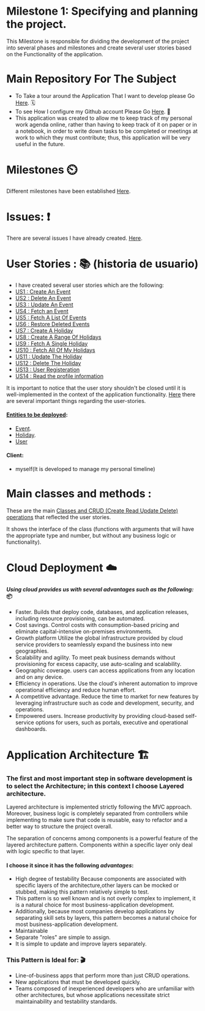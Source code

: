 # Milestone 1: Specifying and planning the project.

This Milestone is responsible for dividing the development of the project into several phases and milestones and create several user stories based
on the Functionality of the application.


# Main Repository For The Subject
- To Take a tour around the Application That I want to develop please Go [Here](https://github.com/khawla-k-banydomi/schedulerapiCE/blob/main/doc/MS0_Description.md). 🗓️
- To see How I configure my Github account Please Go [Here](https://github.com/khawla-k-banydomi/schedulerapiCE/blob/main/doc/Configuration.md). 🔧
- This application was created to allow me to keep track of my personal work agenda online, rather than having to keep track of it on paper or in a notebook, in order to write down tasks to be completed or meetings at work to which they must contribute; thus, this application will be very useful in the future.


# Milestones ⏲️
Different milestones have been established [Here](https://github.com/khawla-k-banydomi/schedulerapiCE/milestones).
# Issues: ❗
There are several issues I have already created. [Here](https://github.com/khawla-k-banydomi/schedulerapiCE/issues).
# User Stories : 📚 (historia de usuario) 
- I have created several user stories which are the following:<br>
- [US1 : Create An Event](https://github.com/khawla-k-banydomi/schedulerapiCE/issues/6)<br>
- [US2 : Delete An Event](https://github.com/khawla-k-banydomi/schedulerapiCE/issues/7)<br>
- [US3 : Update An Event](https://github.com/khawla-k-banydomi/schedulerapiCE/issues/8)<br>
- [US4 : Fetch an Event](https://github.com/khawla-k-banydomi/schedulerapiCE/issues/9)<br>
- [US5 : Fetch A List Of Events](https://github.com/khawla-k-banydomi/schedulerapiCE/issues/10)<br>
- [US6 : Restore Deleted Events](https://github.com/khawla-k-banydomi/schedulerapiCE/issues/11)<br>
- [US7 : Create A Holiday](https://github.com/khawla-k-banydomi/schedulerapiCE/issues/12)<br>
- [US8 : Create A Range Of Holidays](https://github.com/khawla-k-banydomi/schedulerapiCE/issues/13)<br>
- [US9 : Fetch A Single Holiday](https://github.com/khawla-k-banydomi/schedulerapiCE/issues/14)<br>
- [US10 : Fetch All Of My Holidays](https://github.com/khawla-k-banydomi/schedulerapiCE/issues/15)<br>
- [US11 : Update The Holiday](https://github.com/khawla-k-banydomi/schedulerapiCE/issues/16)<br>
- [US12 : Delete The Holiday](https://github.com/khawla-k-banydomi/schedulerapiCE/issues/17)<br>
- [US13 : User Registeration](https://github.com/khawla-k-banydomi/schedulerapiCE/issues/18)<br>
- [US14 : Read the profile information](https://github.com/khawla-k-banydomi/schedulerapiCE/issues/19)<br>

It is important to notice that the user story shouldn't be closed until it is well-implemented in the context of the application functionality.
[Here](https://gist.github.com/seanh/8a5b7b36d5c4fdfcfbd3b42506296968) there are several important things regarding the user-stories.


#### [Entities to be deployed](https://github.com/khawla-k-banydomi/schedulerapiCE/tree/main/src/models):
- [Event](https://github.com/khawla-k-banydomi/schedulerapiCE/blob/main/src/models/Event.js).
- [Holiday](https://github.com/khawla-k-banydomi/schedulerapiCE/blob/main/src/models/Holiday.js).
- [User](https://github.com/khawla-k-banydomi/schedulerapiCE/blob/main/src/models/User.js)

#### Client:
- myself(It is developed to manage my personal timeline)


# Main classes and methods :
These are the main [Classes and CRUD (Create Read Update Delete) operations](https://github.com/khawla-k-banydomi/schedulerapiCE/tree/main/src/controllers) that reflected the user stories.

It shows the interface of the class (functions with arguments that will have the appropriate type and number, but without any business logic or functionality).


# Cloud Deployment ☁️
#### *Using cloud provides us with several advantages such as the following:* 📦
- Faster. Builds that deploy code, databases, and application releases, including resource provisioning, can be automated.
- Cost savings. Control costs with consumption-based pricing and eliminate capital-intensive on-premises environments.
- Growth platform Utilize the global infrastructure provided by cloud service providers to seamlessly expand the business into new geographies.
- Scalability and agility. To meet peak business demands without provisioning for excess capacity, use auto-scaling and scalability.
- Geographic coverage. users can access applications from any location and on any device.
- Efficiency in operations. Use the cloud's inherent automation to improve operational efficiency and reduce human effort.
- A competitive advantage. Reduce the time to market for new features by leveraging infrastructure such as code and development, security, and operations.
- Empowered users. Increase productivity by providing cloud-based self-service options for users, such as portals, executive and operational dashboards.


# Application Architecture 🏗️
### The first and most important step in software development is to select the Architecture; in this context I choose Layered architecture.

Layered architecture is implemented strictly following the MVC approach. Moreover, business logic is 
completely separated from controllers while implementing to make sure that code is reusable, 
easy to refactor and a better way to structure the project overall.

The separation of concerns among components is a powerful feature of the layered architecture pattern.
Components within a specific layer only deal with logic specific to that layer.


#### I choose it since it has the following *advantages*:
- High degree of testability Because components are associated with specific layers of the architecture,other layers can be mocked or stubbed, making this pattern relatively simple to test.
- This pattern is so well known and is not overly complex to implement, it is a natural choice for most business-application development.
- Additionally, because most companies develop applications by separating skill sets by layers, this pattern becomes a natural choice for most business-application development.
- Maintainable
- Separate "roles" are simple to assign.
- It is simple to update and improve layers separately.

### This Pattern is Ideal for:    🎬

- Line-of-business apps that perform more than just CRUD operations.
- New applications that must be developed quickly.
- Teams composed of inexperienced developers who are unfamiliar with other architectures, but whose applications necessitate strict maintainability and testability standards.
